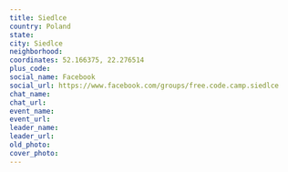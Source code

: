 ```yaml
---
title: Siedlce
country: Poland
state: 
city: Siedlce
neighborhood: 
coordinates: 52.166375, 22.276514
plus_code:
social_name: Facebook
social_url: https://www.facebook.com/groups/free.code.camp.siedlce
chat_name:
chat_url:
event_name:
event_url:
leader_name:
leader_url:
old_photo: 
cover_photo:
---
```

